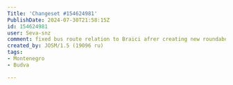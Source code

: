 ```yaml
---
Title: 'Changeset #154624981'
PublishDate: 2024-07-30T21:58:15Z
id: 154624981
user: Seva-snz
comment: fixed bus route relation to Braici afrer creating new roundabout
created_by: JOSM/1.5 (19096 ru)
tags:
- Montenegro
- Budva

---
```

